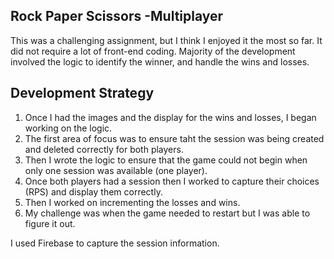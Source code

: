 ## Rock Paper Scissors -Multiplayer

This was a challenging assignment, but I think I enjoyed it the most so far. It did not require a lot of front-end coding. Majority of the development involved the logic to identify the winner, and handle the wins and losses. 

## Development Strategy

1. Once I had the images and the display for the wins and losses, I began working on the logic.
2. The first area of focus was to ensure taht the session was being created and deleted correctly for both players. 
3. Then I wrote the logic to ensure that the game could not begin when only one session was available (one player). 
4. Once both players had a session then I worked to capture their choices (RPS) and display them correctly. 
5. Then I worked on incrementing the losses and wins. 
6. My challenge was when the game needed to restart but I was able to figure it out. 

I used Firebase to capture the session information.
